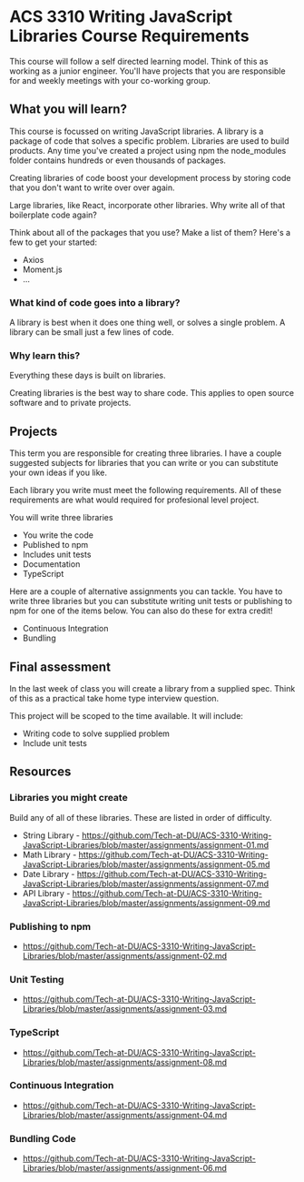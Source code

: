 # ACS 3310 Writing JavaScript Libraries Course Requirements

This course will follow a self directed learning model. Think of this as working as a junior engineer. You'll have projects that you are responsible for and weekly meetings with your co-working group. 

## What you will learn?

This course is focussed on writing JavaScript libraries. A library is a package of code that solves a specific problem. Libraries are used to build products. Any time you've created a project using npm the node_modules folder contains hundreds or even thousands of packages. 

Creating libraries of code boost your development process by storing code that you don't want to write over over again. 

Large libraries, like React, incorporate other libraries. Why write all of that boilerplate code again?

Think about all of the packages that you use? Make a list of them? Here's a few to get your started: 

- Axios
- Moment.js
- ...

### What kind of code goes into a library? 

A library is best when it does one thing well, or solves a single problem. A library can be small just a few lines of code. 

### Why learn this? 

Everything these days is built on libraries. 

Creating libraries is the best way to share code. This applies to open source software and to private projects. 

## Projects 

This term you are responsible for creating three libraries. I have a couple suggested subjects for libraries that you can write or you can substitute your own ideas if you like. 

Each library you write must meet the following requirements. All of these requirements are what would required for profesional level project. 

You will write three libraries 

- You write the code
- Published to npm
- Includes unit tests
- Documentation
- TypeScript

Here are a couple of alternative assignments you can tackle. You have to write three libraries but you can substitute writing unit tests or publishing to npm for one of the items below. You can also do these for extra credit! 

- Continuous Integration 
- Bundling 

## Final assessment

In the last week of class you will create a library from a supplied spec. Think of this as a practical take home type interview question. 

This project will be scoped to the time available. It will include: 

- Writing code to solve supplied problem
- Include unit tests

## Resources 

### Libraries you might create

Build any of all of these libraries. These are listed in order of difficulty. 

- String Library - https://github.com/Tech-at-DU/ACS-3310-Writing-JavaScript-Libraries/blob/master/assignments/assignment-01.md
- Math Library - https://github.com/Tech-at-DU/ACS-3310-Writing-JavaScript-Libraries/blob/master/assignments/assignment-05.md
- Date Library - https://github.com/Tech-at-DU/ACS-3310-Writing-JavaScript-Libraries/blob/master/assignments/assignment-07.md
- API Library - https://github.com/Tech-at-DU/ACS-3310-Writing-JavaScript-Libraries/blob/master/assignments/assignment-09.md

### Publishing to npm

- https://github.com/Tech-at-DU/ACS-3310-Writing-JavaScript-Libraries/blob/master/assignments/assignment-02.md

### Unit Testing 

- https://github.com/Tech-at-DU/ACS-3310-Writing-JavaScript-Libraries/blob/master/assignments/assignment-03.md

### TypeScript

- https://github.com/Tech-at-DU/ACS-3310-Writing-JavaScript-Libraries/blob/master/assignments/assignment-08.md

### Continuous Integration 

- https://github.com/Tech-at-DU/ACS-3310-Writing-JavaScript-Libraries/blob/master/assignments/assignment-04.md

### Bundling Code 

- https://github.com/Tech-at-DU/ACS-3310-Writing-JavaScript-Libraries/blob/master/assignments/assignment-06.md

